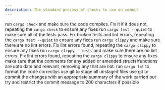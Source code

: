 ```yaml
---
description: The standard process of checks to use on commit
---
```


run `cargo check` and make sure the code compiles. Fix it if it does not, repeating the `cargo check` to ensure any fixes
run `cargo test --quiet` to make sure all of the tests pass. Fix broken tests and lint errors, repeating the `cargo test --quiet` to ensure any fixes
run `cargo clippy` and make sure there are no lint errors. Fix lint errors found, repeating the `cargo clippy` to ensure any fixes
run `cargo clippy --tests` and make sure there are no lint errors. Fix lint errors found, repeating the `cargo clippy` to ensure any fixes
make sure that the comments for any added or amended structs/functions are upto date and relevant, removing any that are not.
run `cargo fmt` to format the code correctlys
use git to stage all unstaged files
use git to commit the changes with an appropriate summary of the work carried out try and restrict the commit message to 200 characters if possible